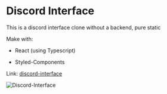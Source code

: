 # Discord Interface

This is a discord interface clone without a backend, pure static

Make with:

- React (using Typescript)

- Styled-Components

Link: [discord-interface](https://priceless-carson-af2f80.netlify.app/)

![Discord-Interface](https://github.com/proudynyu/blob/discord-interface-clone/blob/master/public/discord-interface.png)
